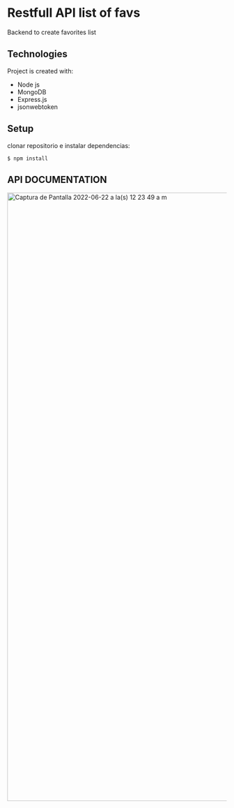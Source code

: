 # Restfull API list of favs 

Backend to create favorites list
## Technologies
Project is created with:
* Node js
* MongoDB
* Express.js
* jsonwebtoken
## Setup
clonar repositorio e instalar dependencias:
```
$ npm install
```

## API DOCUMENTATION

<img width="1394" alt="Captura de Pantalla 2022-06-22 a la(s) 12 23 49 a m" src="https://user-images.githubusercontent.com/68661179/174950435-d98cce2b-2062-41af-ad24-7ef00fb93513.png">
